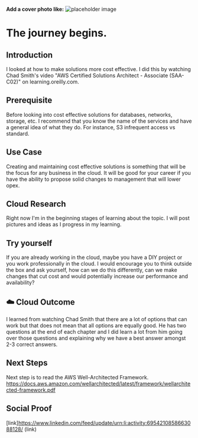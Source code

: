 **Add a cover photo like:**
![placeholder image](https://via.placeholder.com/1200x600)

# The journey begins.

## Introduction

I looked at how to make solutions more cost effective. I did this by watching Chad Smith's video "AWS Certified Solutions Architect - Associate (SAA-C02)" on learning.oreilly.com.

## Prerequisite

Before looking into cost effective solutions for databases, networks, storage, etc. I recommend that you know the name of the services and have a general idea of what they do. For instance, S3 infrequent access vs standard.

## Use Case

Creating and maintaining cost effective solutions is something that will be the focus for any business in the cloud. It will be good for your career if you have the ability to propose solid changes to management that will lower opex.

## Cloud Research

Right now I'm in the beginning stages of learning about the topic. I will post pictures and ideas as I progress in my learning.

## Try yourself

If you are already working in the cloud, maybe you have a DIY project or you work professionally in the cloud. I would encourage you to think outside the box and ask yourself, how can we do this differently, can we make changes that cut cost and would potentially increase our performance and availability?

## ☁️ Cloud Outcome

I learned from watching Chad Smith that there are a lot of options that can work but that does not mean that all options are equally good. He has two questions at the end of each chapter and I did learn a lot from him going over those questions and explaining why we have a best answer amongst 2-3 correct answers.

## Next Steps

Next step is to read the AWS Well-Architected Framework.
https://docs.aws.amazon.com/wellarchitected/latest/framework/wellarchitected-framework.pdf

## Social Proof

[link]https://www.linkedin.com/feed/update/urn:li:activity:6954210858663088128/
(link)
